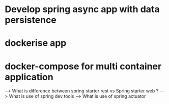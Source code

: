 # Develop spring async app with data persistence 

# dockerise app 
# docker-compose for multi container application 

--> What is difference between spring starter rest vs Spring starter web ?
--> What is use of spring dev tools 
--> What is use of spring actuator 


